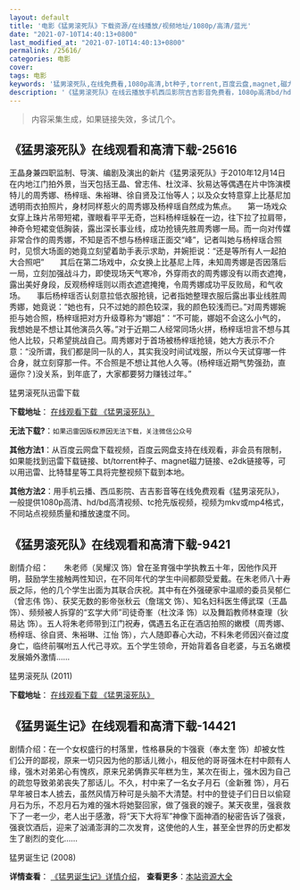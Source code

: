 ```yaml
---
layout: default
title: '电影《猛男滚死队》下载资源/在线播放/视频地址/1080p/高清/蓝光'
date: "2021-07-10T14:40:13+0800"
last_modified_at: "2021-07-10T14:40:13+0800"
permalink: /25616/
categories: 电影
cover:
tags: 电影
keywords: '猛男滚死队,在线免费看,1080p高清,bt种子,torrent,百度云盘,magnet,磁力链,迅雷下载资源'
description: '《猛男滚死队》在线云播放手机西瓜影院吉吉影音免费看，1080p高清bd/hd未删减完整版和tc抢先枪版，mkv/mp4格式，附带bt/torrent种子、magnet/磁力链、百度云盘、网盘资源迅雷下载链接'
---
```


>内容采集生成，如果链接失效，多试几个。


## 《猛男滚死队》在线观看和高清下载-25616

王晶身兼四职监制、导演、编剧及演出的新片《猛男滚死队》于2010年12月14日在内地江门拍外景，当天包括王晶、曾志伟、杜汶泽、狄易达等偶遇在片中饰演模特儿的周秀娜、杨梓瑶、朱裕琳、徐自贤及江怡等人；以及众女特意穿上比基尼加透明雨衣拍照片，身材同样惹火的周秀娜及杨梓瑶自然成为焦点。</div>　　第一场戏众女穿上珠片吊带短裙，骤眼看平平无奇，岂料杨梓瑶躲在一边，往下拉了拉肩带，神奇令短裙变低胸装，露出深长事业线，成功抢镜先胜周秀娜一局。而一向对传媒非常合作的周秀娜，不知是否不想与杨梓瑶正面交&ldquo;峰&rdquo;，记者叫她与杨梓瑶合照时，见惯大场面的她竟立刻望着助手表示求助，并婉拒说：“还是等所有人一起拍大合照吧”　　其后在第二场戏中，众女换上比基尼上阵，未知周秀娜是否因落后一局，立刻加强战斗力，即使现场天气寒冷，外穿雨衣的周秀娜没有以雨衣遮掩，露出美好身段，反观杨梓瑶则以雨衣遮遮掩掩，令周秀娜成功平反败局，和气收场。</div>　　事后杨梓瑶否认刻意拉低衣服抢镜，记者指她整理衣服后露出事业线胜周秀娜，她竟说：“她也有，只不过她的颜色较深，我的颜色较浅而已。&rdquo;对周秀娜婉拒与她合照，杨梓瑶把对方升级尊称为&ldquo;娜姐”：&ldquo;不可能，娜姐不会这么小气的，我想她是不想让其他演员久等。&rdquo;对于近期二人经常同场火拼，杨梓瑶坦言不想与其他人比较，只希望挑战自己。周秀娜对于首场被杨梓瑶抢镜，她大方表示不介意：&ldquo;没所谓，我们都是同一队的人，其实我没时间试戏服，所以今天试穿哪一件合身，就立刻穿那一件。不合照是不想让其他人久等。(杨梓瑶近期气势强劲，直逼你？)没关系，到年底了，大家都要努力赚钱过年。&rdquo;


猛男滚死队迅雷下载

**下载地址**： [在线观看下载 《猛男滚死队》](https://www.993dy.com//vod-detail-id-22525.html) 


**无法下载?**：`如果迅雷因版权原因无法下载，关注微信公众号 `

**其他方法1**：从百度云网盘下载视频，百度云网盘支持在线观看，非会员有限制，如果能找到迅雷下载链接、bt/torrent种子、magnet磁力链接、e2dk链接等，可以用迅雷、比特彗星等工具将完整视频下载到本地。

**其他方法2**：用手机云播、西瓜影院、吉吉影音等在线免费观看《猛男滚死队》，一般提供1080p高清、hd/bd高清视频、tc抢先版视频，视频为mkv或mp4格式，不同站点视频质量和播放速度不同。


## 《猛男滚死队》在线观看和高清下载-9421

剧情介绍：　　朱老师（吴耀汉 饰）曾在圣育强中学执教五十年，因他作风开明，鼓励学生接触两性知识，在不同年代的学生中间都颇受爱戴。在朱老师八十寿辰之际，他的几个学生出面为其联合庆祝。其中有在外强硬家中温顺的委员吴郁仁（曾志伟 饰）、获奖无数的影帝张秋云（詹瑞文 饰）、知名妇科医生傅武琛（王晶 饰）、频频被人拆穿的“玄学大师”司徒奇峯（杜汶泽 饰）以及舞蹈教师林查理（狄易达 饰）。五人将朱老师带到江门祝寿，偶遇五名正在酒店拍照的嫩模（周秀娜、杨梓瑶、徐自贤、朱裕琳、江怡 饰），六人随即春心大动，不料朱老师因兴奋过度身亡，临终前嘱咐五人代己寻欢。五个学生领命，开始背着各自老婆，与五名嫩模发展婚外激情……


猛男滚死队 (2011)

**下载地址**： [在线观看下载 《猛男滚死队》](https://www.btbtdy.me/btdy/dy9491.html) 


## 《猛男诞生记》在线观看和高清下载-14421

剧情介绍：在一个女权盛行的村落里，性格暴戾的卞强衰（奉太奎 饰）却被女性们公开的鄙视，原来一切只因为他的那话儿微小，相反他的哥哥强木在村中颇有人缘，强木对弟弟心有愧疚，原来兄弟俩靠买年糕为生，某次在街上，强木因为自己的疏忽导致弟弟丧失了那话儿。不久，村中来了一名女子月石（金新雅 饰），月石早年被日本人掳去，虽然风情万种可是头脑不大清楚。村中的登徒子们日日以偷窥月石为乐，不忍月石为难的强木将她娶回家，做了强衰的嫂子。某天夜里，强衰救下了一老一少，老人出于感激，将“天下大将军”神像下面神酒的秘密告诉了强衰，强衰饮酒后，迎来了汹涌澎湃的二次发育，这使他的人生，甚至全世界的历史都发生了剧烈的变化……


猛男诞生记 (2008)

**详情查看**： [《猛男诞生记》详情介绍](/movie/14421/)， **查看更多**：[本站资源大全](/movie/t/all/)

